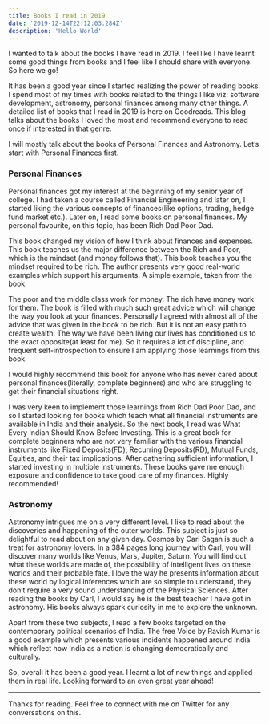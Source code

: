 ```yaml
---
title: Books I read in 2019
date: '2019-12-14T22:12:03.284Z'
description: 'Hello World'
---
```


I wanted to talk about the books I have read in 2019. I feel like I have learnt some good things from books and I feel like I should share with everyone. So here we go!

It has been a good year since I started realizing the power of reading books. I spend most of my times with books related to the things I like viz: software development, astronomy, personal finances among many other things. A detailed list of books that I read in 2019 is here on Goodreads. This blog talks about the books I loved the most and recommend everyone to read once if interested in that genre.

I will mostly talk about the books of Personal Finances and Astronomy. Let’s start with Personal Finances first.

### Personal Finances

Personal finances got my interest at the beginning of my senior year of college. I had taken a course called Financial Engineering and later on, I started liking the various concepts of finances(like options, trading, hedge fund market etc.). Later on, I read some books on personal finances. My personal favourite, on this topic, has been Rich Dad Poor Dad.

This book changed my vision of how I think about finances and expenses. This book teaches us the major difference between the Rich and Poor, which is the mindset (and money follows that). This book teaches you the mindset required to be rich. The author presents very good real-world examples which support his arguments. A simple example, taken from the book:

The poor and the middle class work for money. The rich have money work for them.
The book is filled with much such great advice which will change the way you look at your finances. Personally I agreed with almost all of the advice that was given in the book to be rich. But it is not an easy path to create wealth. The way we have been living our lives has conditioned us to the exact opposite(at least for me). So it requires a lot of discipline, and frequent self-introspection to ensure I am applying those learnings from this book.

I would highly recommend this book for anyone who has never cared about personal finances(literally, complete beginners) and who are struggling to get their financial situations right.

I was very keen to implement those learnings from Rich Dad Poor Dad, and so I started looking for books which teach what all financial instruments are available in India and their analysis. So the next book, I read was What Every Indian Should Know Before Investing. This is a great book for complete beginners who are not very familiar with the various financial instruments like Fixed Deposits(FD), Recurring Deposits(RD), Mutual Funds, Equities, and their tax implications. After gathering sufficient information, I started investing in multiple instruments. These books gave me enough exposure and confidence to take good care of my finances. Highly recommended!

### Astronomy

Astronomy intrigues me on a very different level. I like to read about the discoveries and happening of the outer worlds. This subject is just so delightful to read about on any given day. Cosmos by Carl Sagan is such a treat for astronomy lovers. In a 384 pages long journey with Carl, you will discover many worlds like Venus, Mars, Jupiter, Saturn. You will find out what these worlds are made of, the possibility of intelligent lives on these worlds and their probable fate. I love the way he presents information about these world by logical inferences which are so simple to understand, they don’t require a very sound understanding of the Physical Sciences. After reading the books by Carl, I would say he is the best teacher I have got in astronomy. His books always spark curiosity in me to explore the unknown.

Apart from these two subjects, I read a few books targeted on the contemporary political scenarios of India. The free Voice by Ravish Kumar is a good example which presents various incidents happened around India which reflect how India as a nation is changing democratically and culturally.

So, overall it has been a good year. I learnt a lot of new things and applied them in real life. Looking forward to an even great year ahead!

---

Thanks for reading. Feel free to connect with me on Twitter for any conversations on this.
